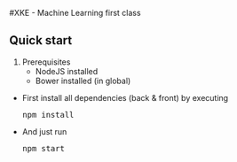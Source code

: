 #XKE - Machine Learning first class

## Quick start

 1. Prerequisites
    * NodeJS installed
    * Bower installed (in global)

 * First install all dependencies (back & front) by executing <pre>npm install</pre>
 * And just run <pre>npm start</pre>
